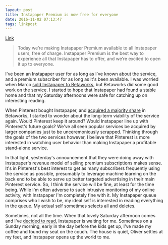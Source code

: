 ```yaml
---
layout: post
title: Instapaper Premium is now free for everyone
date: 2016-11-02 07:13:47
tags: linkpost
---
```


[Link][1]

>Today we’re making Instapaper Premium available to all Instapaper users, free of charge. Instapaper Premium is the best way to experience all that Instapaper has to offer, and we’re excited to open it up to everyone.


I've been an Instapaper user for as long as I've known about the service, and a premium subscriber for as long as it's been available. I was worried when Marco [sold Instapaper to Betaworks][2], but Betaworks did some good work on the service. I started to hope that Instapaper had found a stable home and that my Saturday afternoons were safe for catching up on interesting reading. 

When Pinterest bought Instapaper, and [acquired a majority share][3] in Betaworks, I started to wonder about the long-term viability of the service again. Would Pinterest keep it around? Would Instapaper line up with Pinterest's future goals? We've all seen popular services be acquired by larger companies just to be unceremoniously scrapped. Thinking through the goals of the two services however, I believe that Pinterest is more interested in watching user behavior than making Instapaper a profitable stand-alone service. 

In that light, yesterday's announcement that they were doing away with Instapaper's revenue model of selling premium subscriptions makes sense. It's in Pinterest's best interest to get as many subscribers frequently using the service as possible, presumably to leverage machine learning on the back end to be able to serve up better targeted advertising in their main Pinterest service. So, I think the service will be fine, at least for the time being. While I'm often adverse to such intrusive monitoring of my online activity, with Instapaper I'm completely fine with it. My Instapaper queue comprises who I wish to be, my ideal self is interested in reading everything in the queue. My actual self sometimes selects all and deletes. 

Sometimes, not all the time. When that lovely Saturday afternoon comes and I've [decided to read][4], Instapaper is waiting for me. Sometimes on a Sunday morning, early in the day before the kids get up, I've made my coffee and found my seat on the couch. The house is quiet, Oliver settles at my feet, and Instapaper opens up the world to me.


[1]: http://blog.instapaper.com/post/152600596211
[2]: https://marco.org/2013/04/25/instapaper-next-generation
[3]: https://www.wired.com/2016/08/pinterest-buys-instapaper/
[4]: http://www.43folders.com/2011/10/17/instapaper-4
